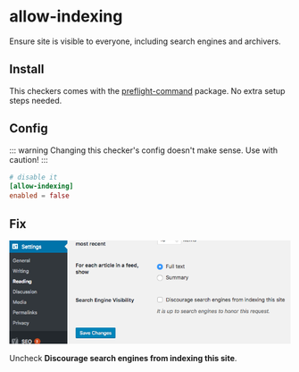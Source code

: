 # allow-indexing

Ensure site is visible to everyone, including search engines and archivers.

## Install

This checkers comes with the [preflight-command](http://github.com/itinerisltd/preflight-command) package. No extra setup steps needed.

## Config

::: warning
Changing this checker's config doesn't make sense. Use with caution!
:::

```toml
# disable it
[allow-indexing]
enabled = false
```

## Fix

![Search Engine Visibility Settings](./allow-indexing-search-engine-visibility.png)

Uncheck **Discourage search engines from indexing this site**.
